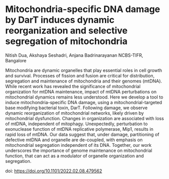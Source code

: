 # Mitochondria-specific DNA damage by DarT induces dynamic reorganization and selective segregation of mitochondria
Nitish Dua, Akshaya Seshadri, Anjana Badrinarayanan
NCBS-TIFR, Bangalore

Mitochondria are dynamic organelles that play essential roles in cell growth and survival. Processes of fission and fusion are critical for distribution, segregation and maintenance of mitochondria and their genomes (mtDNA). While recent work has revealed the significance of mitochondrial organization for mtDNA maintenance, impact of mtDNA perturbations on mitochondrial dynamics remains less understood. Here we develop a tool to induce mitochondria-specific DNA damage, using a mitochondrial-targeted base modifying bacterial toxin, DarT. Following damage, we observe dynamic reorganization of mitochondrial networks, likely driven by mitochondrial dysfunction. Changes in organization are associated with loss of mtDNA, independent of mitophagy. Unexpectedly, perturbation to exonuclease function of mtDNA replicative polymerase, Mip1, results in rapid loss of mtDNA. Our data suggest that, under damage, partitioning of defective mtDNA and organelle are de-coupled, with emphasis on mitochondrial segregation independent of its DNA. Together, our work underscores the importance of genome maintenance on mitochondrial function, that can act as a modulator of organelle organization and segregation.

doi: https://doi.org/10.1101/2022.02.08.479562 
